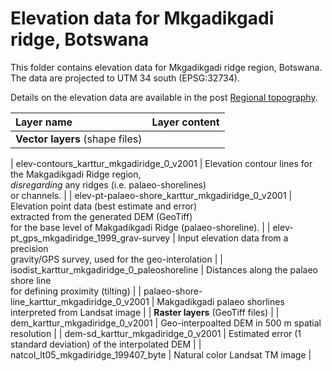 # Elevation data for Mkgadikgadi ridge, Botswana

This folder contains elevation data for Mkgadikgadi ridge region, Botswana. The data are projected to UTM 34 south (EPSG:32734).

Details on the elevation data are available in the post [Regional topography](https://karttur.github.io/okavango/blog/oka-dem/).

| Layer name                      | Layer content |
|:--------------------------------|:--------------|
| **Vector layers** (shape files) |               |

| elev-contours_karttur_mkgadiridge_0_v2001 | Elevation contour lines for the Makgadikgadi Ridge region, <br> _disregarding_ any ridges (i.e. palaeo-shorelines)<br> or channels. |
| elev-pt-palaeo-shore_karttur_mkgadiridge_0_v2001 | Elevation point data (best estimate and error)<br>  extracted from the generated DEM (GeoTiff)<br>for the base level of Makgadikgadi Ridge (palaeo-shoreline).  |
| elev-pt_gps_mkgadiridge_1999_grav-survey | Input elevation data from a precision<br>gravity/GPS survey, used for the geo-interolation  |
| isodist_karttur_mkgadiridge_0_paleoshoreline | Distances along the palaeo shore line<br> for defining proximity (tilting)  |
| palaeo-shore-line_karttur_mkgadiridge_0_v2001 | Makgadikgadi palaeo shorlines<br> interpreted from Landsat image  |
| **Raster layers** (GeoTiff files)  |
| dem_karttur_mkgadiridge_0_v2001 | Geo-interpoalted DEM in 500 m spatial resolution |
| dem-sd_karttur_mkgadiridge_0_v2001 | Estimated error (1 standard deviation) of the interpolated DEM |
| natcol_lt05_mkgadiridge_199407_byte | Natural color Landsat TM image |
